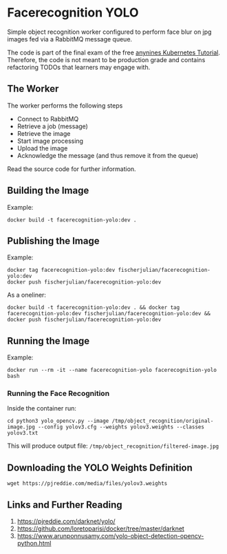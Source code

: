 # Facerecognition YOLO

Simple object recognition worker configured to perform face blur on jpg images fed via a RabbitMQ
message queue.

The code is part of the final exam of the free
[anynines Kubernetes Tutorial](https://learn.kubernetes.anynines.com/). Therefore, the code is not
meant to be production grade and contains refactoring TODOs that learners may engage with.

## The Worker

The worker performs the following steps

- Connect to RabbitMQ
- Retrieve a job (message)
- Retrieve the image
- Start image processing
- Upload the image
- Acknowledge the message (and thus remove it from the queue)

Read the source code for further information.

## Building the Image

Example:

    docker build -t facerecognition-yolo:dev .

## Publishing the Image

Example:

    docker tag facerecognition-yolo:dev fischerjulian/facerecognition-yolo:dev
    docker push fischerjulian/facerecognition-yolo:dev

As a oneliner:

    docker build -t facerecognition-yolo:dev . && docker tag facerecognition-yolo:dev fischerjulian/facerecognition-yolo:dev && docker push fischerjulian/facerecognition-yolo:dev

## Running the Image

Example:

    docker run --rm -it --name facerecognition-yolo facerecognition-yolo bash

### Running the Face Recognition

Inside the container run:

    cd python3 yolo_opencv.py --image /tmp/object_recognition/original-image.jpg --config yolov3.cfg --weights yolov3.weights --classes yolov3.txt

This will produce output file: `/tmp/object_recognition/filtered-image.jpg`

## Downloading the YOLO Weights Definition

    wget https://pjreddie.com/media/files/yolov3.weights

## Links and Further Reading

1. https://pjreddie.com/darknet/yolo/
2. https://github.com/loretoparisi/docker/tree/master/darknet
3. https://www.arunponnusamy.com/yolo-object-detection-opencv-python.html
